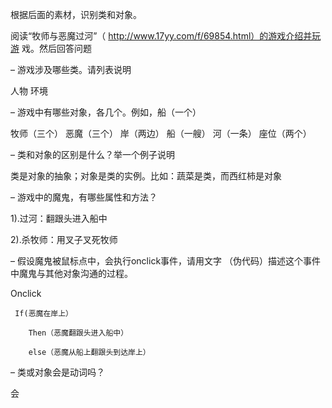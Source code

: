  根据后面的素材，识别类和对象。 
 
 阅读“牧师与恶魔过河”（ http://www.17yy.com/f/69854.html）的游戏介绍并玩游 戏。然后回答问题 
 
 – 游戏涉及哪些类。请列表说明 

 人物  环境  

 – 游戏中有哪些对象，各几个。例如，船（一个） 
 
 牧师（三个） 恶魔（三个） 岸（两边） 船（一艘） 河（一条）  座位（两个）

 – 类和对象的区别是什么？举一个例子说明 
 
 类是对象的抽象；对象是类的实例。比如：蔬菜是类，而西红柿是对象

 – 游戏中的魔鬼，有哪些属性和方法？

 1).过河：翻跟头进入船中

 2).杀牧师：用叉子叉死牧师

 – 假设魔鬼被鼠标点中，会执行onclick事件，请用文字 （伪代码）描述这个事件中魔鬼与其他对象沟通的过程。 
 
   Onclick

     If(恶魔在岸上）
    
        Then（恶魔翻跟头进入船中）

        else（恶魔从船上翻跟头到达岸上）

 – 类或对象会是动词吗？
 
 会